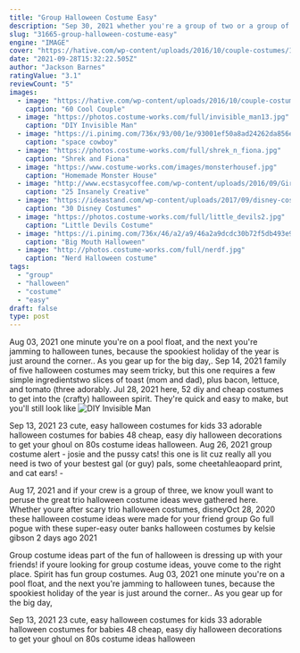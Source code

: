 ```yaml
---
title: "Group Halloween Costume Easy"
description: "Sep 30, 2021 whether you're a group of two or a group of five, snag the best group halloween costumes of 2021 that are easy, spooky and just too cute."
slug: "31665-group-halloween-costume-easy"
engine: "IMAGE"
cover: "https://hative.com/wp-content/uploads/2016/10/couple-costumes/12-couple-costume-ideas-3.jpg"
date: "2021-09-28T15:32:22.505Z"
author: "Jackson Barnes"
ratingValue: "3.1"
reviewCount: "5"
images:
  - image: "https://hative.com/wp-content/uploads/2016/10/couple-costumes/12-couple-costume-ideas-3.jpg"
    caption: "60 Cool Couple"
  - image: "https://photos.costume-works.com/full/invisible_man13.jpg"
    caption: "DIY Invisible Man"
  - image: "https://i.pinimg.com/736x/93/00/1e/93001ef50a8ad24262da856e6088ac13.jpg"
    caption: "space cowboy"
  - image: "https://photos.costume-works.com/full/shrek_n_fiona.jpg"
    caption: "Shrek and Fiona"
  - image: "https://www.costume-works.com/images/monsterhousef.jpg"
    caption: "Homemade Monster House"
  - image: "http://www.ecstasycoffee.com/wp-content/uploads/2016/09/Girls-Halloween-Costumes-17.jpg"
    caption: "25 Insanely Creative"
  - image: "https://ideastand.com/wp-content/uploads/2017/09/disney-costumes/26-disney-halloween-costume-diy-3.jpg"
    caption: "30 Disney Costumes"
  - image: "https://photos.costume-works.com/full/little_devils2.jpg"
    caption: "Little Devils Costume"
  - image: "https://i.pinimg.com/736x/46/a2/a9/46a2a9dcdc30b72f5db493e9411dc9a8.jpg"
    caption: "Big Mouth Halloween"
  - image: "http://photos.costume-works.com/full/nerdf.jpg"
    caption: "Nerd Halloween costume"
tags:
  - "group"
  - "halloween"
  - "costume"
  - "easy"
draft: false
type: post
---
```


Aug 03, 2021 one minute you're on a pool float, and the next you're jamming to halloween tunes, because the spookiest holiday of the year is just around the corner.. As you gear up for the big day,. Sep 14, 2021 family of five halloween costumes may seem tricky, but this one requires a few simple ingredientstwo slices of toast (mom and dad), plus bacon, lettuce, and tomato (three adorably. Jul 28, 2021 here, 52 diy and cheap costumes to get into the (crafty) halloween spirit. They're quick and easy to make, but you'll still look like
![DIY Invisible Man](https://photos.costume-works.com/full/invisible_man13.jpg "DIY Invisible Man")

Sep 13, 2021 23 cute, easy halloween costumes for kids 33 adorable halloween costumes for babies 48 cheap, easy diy halloween decorations to get your ghoul on 80s costume ideas halloween. Aug 26, 2021 group costume alert - josie and the pussy cats! this one is lit cuz really all you need is two of your bestest gal (or guy) pals, some cheetahleaopard print, and cat ears! -
<!--inArticleAds-->

<!--galleryOne-->

Aug 17, 2021 and if your crew is a group of three, we know youll want to peruse the great trio halloween costume ideas weve gathered here. Whether youre after scary trio halloween costumes, disneyOct 28, 2020 these halloween costume ideas were made for your friend group  Go full pogue with these super-easy outer banks halloween costumes by kelsie gibson 2 days ago 2021
<!--inArticleAds-->

<!--galleryTwo-->

Group costume ideas part of the fun of halloween is dressing up with your friends! if youre looking for group costume ideas, youve come to the right place. Spirit has fun group costumes. Aug 03, 2021 one minute you're on a pool float, and the next you're jamming to halloween tunes, because the spookiest holiday of the year is just around the corner.. As you gear up for the big day,
<!--galleryThree-->

Sep 13, 2021 23 cute, easy halloween costumes for kids 33 adorable halloween costumes for babies 48 cheap, easy diy halloween decorations to get your ghoul on 80s costume ideas halloween